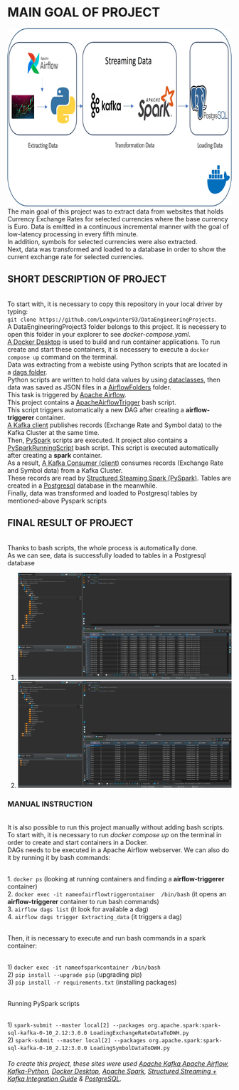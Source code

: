 # MAIN GOAL OF PROJECT
<img src="https://github.com/Longwinter93/DataEngineeringProjects/blob/main/DataEngineeringProject3/Architecture.jpg" width="1000" height="400">
<br /> The main goal of this project was to extract data from websites that holds Currency Exchange Rates for selected currencies where the base currency is Euro. Data is emitted in a continuous incremental manner with the goal of low-latency processing in every fifth minute.
<br />In addition, symbols for selected currencies were also extracted.
<br /> Next, data was transformed and loaded to a database in order to show the current exchange rate for selected currencies.

## **SHORT DESCRIPTION OF PROJECT**
<br /> To start with, it is necessary to copy this repository in your local driver by typing:
<br /> ```git clone https://github.com/Longwinter93/DataEngineeringProjects```. 
<br /> A DataEngineeringProject3 folder belongs to this project. It is necessery to open this folder in your explorer to see _docker-compose.yaml_.
<br /> [A Docker Desktop](https://www.docker.com/products/docker-desktop/) is used to build and run container applications. To run create and start these containers, it is necessery to execute a `docker compose up` command on the terminal.
<br /> Data was extracting from a webiste using Python scripts that are located in a [dags folder](https://github.com/Longwinter93/DataEngineeringProjects/tree/main/DataEngineeringProject3/dags).
<br /> Python scripts are written to hold data values by using [dataclasses](https://docs.python.org/3/library/dataclasses.html), then data was saved as JSON files in a [AirflowFolders](https://github.com/Longwinter93/DataEngineeringProjects/tree/main/DataEngineeringProject3/AirflowFolders) folder.
<br />  This task is triggered by [Apache Airflow](https://airflow.apache.org/). 
<br />  This project contains a [ApacheAirflowTrigger](https://github.com/Longwinter93/DataEngineeringProjects/tree/main/DataEngineeringProject3/AirflowFolders) bash script.
<br /> This script triggers automatically a new DAG after creating a  **airflow-triggerer** container. 
<br /> [A Kafka client](https://kafka-python.readthedocs.io/en/master/apidoc/KafkaProducer.html) publishes records (Exchange Rate and Symbol data) to the Kafka Cluster at the same time.
<br /> Then, [PySpark](https://github.com/Longwinter93/DataEngineeringProjects/tree/main/DataEngineeringProject3/PySparkScripts) scripts are executed. It project also contains a [PySparkRunningScript](https://github.com/Longwinter93/DataEngineeringProjects/tree/main/DataEngineeringProject3) bash script. This script is executed automatically after creating a  **spark** container.
<br /> As a result, [A Kafka Consumer (client)](https://kafka-python.readthedocs.io/en/master/apidoc/KafkaConsumer.html) consumes records (Exchange Rate and Symbol data) from a Kafka Cluster.
<br /> These records are read by [Structured Steaming Spark (PySpark)](https://spark.apache.org/docs/latest/structured-streaming-kafka-integration.html). Tables are created in a [Postgresql](https://www.postgresql.org/)  database in the meanwhile.
<br /> Finally, data was transformed and loaded to Postgresql tables by mentioned-above Pyspark scripts  

## **FINAL RESULT OF PROJECT**
<br /> Thanks to bash scripts, the whole process is automatically done.
<br /> As we can see, data is successfully loaded to tables in a Postgresql database
1. ![Currency](https://github.com/Longwinter93/DataEngineeringProjects/blob/main/DataEngineeringProject3/currency.jpg)
2. ![Symbol](https://github.com/Longwinter93/DataEngineeringProjects/blob/main/DataEngineeringProject3/symbol.jpg)

### MANUAL INSTRUCTION
<br /> It is also possible to run this project manually without adding bash scripts.
<br />To start with, it is necessary to run _docker compose up_ on the terminal in order to create and start containers in a  Docker.
<br />DAGs needs to be executed in a Apache Airflow webserver. We can also do it by running it by bash commands:

<br />1. ```docker ps``` (looking at running containers and finding a **airflow-triggerer** container)
<br />2. ```docker exec -it nameofairflowtriggerontainer  /bin/bash``` (it opens an **airflow-triggerer** container to run bash commands) 
<br />3. ```airflow dags list``` (it look for available a dag)
<br />4. ```airflow dags trigger Extracting_data``` (it triggers a dag)

<br /> Then, it is necessary to execute and run bash commands in a spark container:

<br />1) ```docker exec -it nameofsparkcontainer /bin/bash```
<br />2) ```pip install --upgrade pip``` (upgrading pip)
<br />3) ```pip install -r requirements.txt``` (installing packages)

<br /> Running PySpark scripts

<br />1) ```spark-submit --master local[2] --packages org.apache.spark:spark-sql-kafka-0-10_2.12:3.0.0 LoadingExchangeRateDataToDWH.py```
<br />2) ```spark-submit --master local[2] --packages org.apache.spark:spark-sql-kafka-0-10_2.12:3.0.0 LoadingSymbolDataToDWH.py```


###### To create this project, these sites were used [Apache Kafka](https://kafka.apache.org/),[Apache Airflow](https://airflow.apache.org/), [Kafka-Python](https://kafka-python.readthedocs.io/en/master/), [Docker Desktop](https://www.docker.com/products/docker-desktop/), [Apache Spark](https://spark.apache.org/),  [Structured Streaming + Kafka Integration Guide](https://spark.apache.org/docs/latest/structured-streaming-kafka-integration.html) & [PostgreSQL](https://www.postgresql.org/).